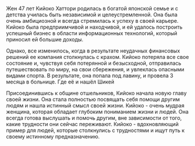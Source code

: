 Жен 47 лет
Кийоко Хаттори родилась в богатой японской семье и с детства училась быть независимой и целеустремленной. Она была очень амбициозной и всегда стремилась к успеху в своей карьере. Кийоко была предприимчивой и находчивой, и ей удалось построить успешный бизнес в области информационных технологий, который приносил ей большие доходы.

Однако, все изменилось, когда в результате неудачных финансовых решений ее компания столкнулась с крахом. Кийоко потеряла все свое состояние и, чувствуя себя потерянной и безысходной, отправилась путешествовать по миру, на свои сбережения, и увлеклась опасными видами спорта. В результате, она попала под лавину, и провела 3 месяца в больнице. Где её и нашёл Шикей

Присоединившись к общине отшельников, Кийоко начала новую главу своей жизни. Она стала полностью посвящать себя помощи другим людям и нашла истинный смысл своей жизни. Кийоко - очень мудрая женщина, которая обладает глубоким пониманием жизни и людей. Она всегда готова выслушать и помочь другим, вне зависимости от того, какие трудности они сейчас переживают. Кийоко - вдохновляющий пример для людей, которые столкнулись с трудностями и ищут путь к своему истинному предназначению.